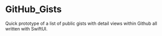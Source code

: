 # GitHub_Gists
Quick prototype of a list of public gists with detail views within Github all written with SwiftUI. 
